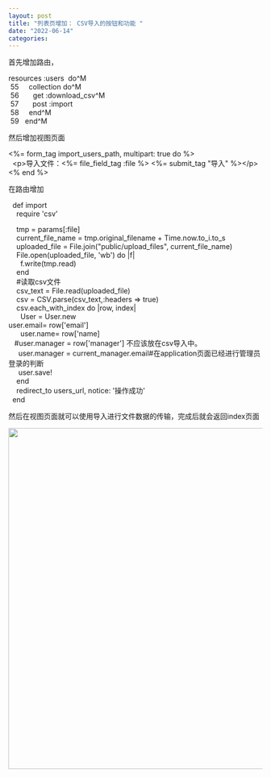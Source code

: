 ```yaml
---
layout: post
title: "列表页增加： CSV导入的按钮和功能 "
date: "2022-06-14"
categories: 
---
```

<p>首先增加路由，</p>
<p>resources :users&nbsp; do^M<br />
&nbsp;55&nbsp;&nbsp;&nbsp;&nbsp; collection do^M<br />
&nbsp;56&nbsp;&nbsp;&nbsp;&nbsp;&nbsp;&nbsp; get :download_csv^M<br />
&nbsp;57&nbsp;&nbsp;&nbsp;&nbsp;&nbsp;&nbsp; post :import<br />
&nbsp;58&nbsp;&nbsp;&nbsp;&nbsp; end^M<br />
&nbsp;59&nbsp;&nbsp; end^M</p>
<p>然后增加视图页面</p>
<p>&lt;%= form_tag import_users_path, multipart: true do %&gt;<br />
&nbsp; &lt;p&gt;导入文件：&lt;%= file_field_tag :file %&gt; &lt;%= submit_tag &quot;导入&quot; %&gt;&lt;/p&gt;<br />
&lt;% end %&gt;</p>
<p>在路由增加</p>
<p>&nbsp; def import<br />
&nbsp;&nbsp;&nbsp; require &#39;csv&#39;</p>
<p>&nbsp;&nbsp;&nbsp; tmp = params[:file]<br />
&nbsp;&nbsp;&nbsp; current_file_name = tmp.original_filename + Time.now.to_i.to_s<br />
&nbsp;&nbsp;&nbsp; uploaded_file = File.join(&quot;public/upload_files&quot;, current_file_name)<br />
&nbsp;&nbsp;&nbsp; File.open(uploaded_file, &#39;wb&#39;) do |f|<br />
&nbsp;&nbsp;&nbsp;&nbsp;&nbsp; f.write(tmp.read)<br />
&nbsp;&nbsp;&nbsp; end<br />
&nbsp;&nbsp;&nbsp; #读取csv文件<br />
&nbsp;&nbsp;&nbsp; csv_text = File.read(uploaded_file)<br />
&nbsp;&nbsp;&nbsp; csv = CSV.parse(csv_text,:headers =&gt; true)<br />
&nbsp;&nbsp;&nbsp; csv.each_with_index do |row, index|<br />
&nbsp;&nbsp;&nbsp;&nbsp;&nbsp; User = User.new<br />
user.email= row[&#39;email&#39;]<br />
&nbsp;&nbsp;&nbsp;&nbsp;&nbsp; user.name= row[&#39;name]<br />
&nbsp;&nbsp; #user.manager = row[&#39;manager&#39;] 不应该放在csv导入中。<br />
&nbsp;&nbsp;&nbsp;&nbsp; user.manager = current_manager.email#在application页面已经进行管理员登录的判断<br />
&nbsp;&nbsp;&nbsp;&nbsp; user.save!<br />
&nbsp;&nbsp;&nbsp; end<br />
&nbsp;&nbsp;&nbsp; redirect_to users_url, notice: &#39;操作成功&#39;<br />
&nbsp; end</p>
<p>然后在视图页面就可以使用导入进行文件数据的传输，完成后就会返回index页面</p>
<p><img height="677" src="/uploads/ckeditor/pictures/17/image-20220614104651-1.png" width="555" /></p>
<p>&nbsp;</p>
<p>&nbsp;</p>
<p>&nbsp;</p>
